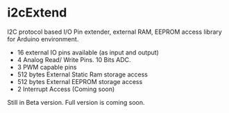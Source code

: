 # i2cExtend
I2C protocol based I/O Pin extender, external RAM, EEPROM access library for Arduino environment.

* 16 external IO pins available (as input and output)
* 4 Analog Read/ Write Pins. 10 Bits ADC.
* 3 PWM capable pins
* 512 bytes External Static Ram storage access
* 512 bytes External EEPROM storage access
* 2 Interrupt Access (Coming soon)

Still in Beta version. Full version is coming soon.


